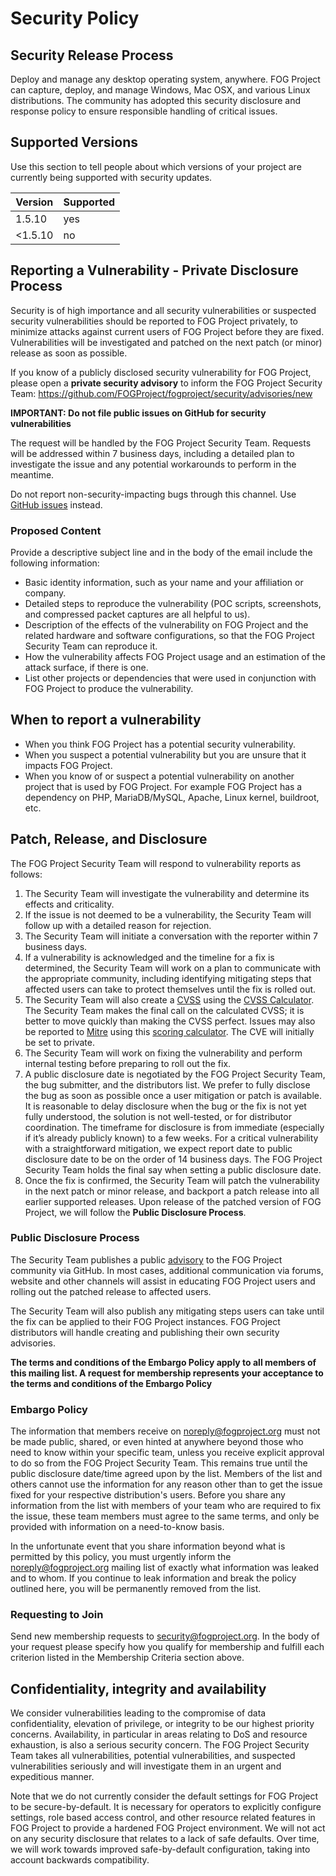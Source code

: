 # Security Policy

## Security Release Process
Deploy and manage any desktop operating system, anywhere. FOG Project can 
capture, deploy, and manage Windows, Mac OSX, and various Linux distributions. 
The community has adopted this security disclosure and response policy to 
ensure responsible handling of critical issues.

## Supported Versions

Use this section to tell people about which versions of your project are 
currently being supported with security updates.

| Version  | Supported  |
| -------- | ---------- |
| 1.5.10   | yes        |
| <1.5.10  | no         |

## Reporting a Vulnerability - Private Disclosure Process
Security is of high importance and all security vulnerabilities or suspected 
security vulnerabilities should be reported to FOG Project privately, to 
minimize attacks against current users of FOG Project before they are fixed. 
Vulnerabilities will be investigated and patched on the next patch (or minor) 
release as soon as possible.

If you know of a publicly disclosed security vulnerability for FOG Project, 
please open a **private security advisory** to inform the FOG Project Security
Team: https://github.com/FOGProject/fogproject/security/advisories/new
 
**IMPORTANT: Do not file public issues on GitHub for security 
vulnerabilities**

The request will be handled by the FOG Project Security Team. Requests will be 
addressed within 7 business days, including a detailed plan to investigate 
the issue and any potential workarounds to perform in the meantime.

Do not report non-security-impacting bugs through this channel. Use 
[GitHub issues](https://github.com/FOGProject/fogproject/issues/new/choose) 
instead.

### Proposed Content
Provide a descriptive subject line and in the body of the email include the 
following information:
* Basic identity information, such as your name and your affiliation or 
company.
* Detailed steps to reproduce the vulnerability  (POC scripts, screenshots, 
and compressed packet captures are all helpful to us).
* Description of the effects of the vulnerability on FOG Project and the 
related hardware and software configurations, so that the FOG Project 
Security Team can reproduce it.
* How the vulnerability affects FOG Project usage and an estimation of the 
attack surface, if there is one.
* List other projects or dependencies that were used in conjunction with 
FOG Project to produce the vulnerability.
 
## When to report a vulnerability
* When you think FOG Project has a potential security vulnerability.
* When you suspect a potential vulnerability but you are unsure that it 
impacts FOG Project.
* When you know of or suspect a potential vulnerability on another project 
that is used by FOG Project. For example FOG Project has a dependency on 
PHP, MariaDB/MySQL, Apache, Linux kernel, buildroot, etc.
  
## Patch, Release, and Disclosure
The FOG Project Security Team will respond to vulnerability reports as 
follows:
 
1.  The Security Team will investigate the vulnerability and determine 
its effects and criticality.
2.  If the issue is not deemed to be a vulnerability, the Security Team 
will follow up with a detailed reason for rejection.
3.  The Security Team will initiate a conversation with the reporter 
within 7 business days.
4.  If a vulnerability is acknowledged and the timeline for a fix is 
determined, the Security Team will work on a plan to communicate with the 
appropriate community, including identifying mitigating steps that 
affected users can take to protect themselves until the fix is rolled out.
5.  The Security Team will also create a 
[CVSS](https://www.first.org/cvss/specification-document) using the 
[CVSS Calculator](https://www.first.org/cvss/calculator/3.0). The Security 
Team makes the final call on the calculated CVSS; it is better to move 
quickly than making the CVSS perfect. Issues may also be reported to 
[Mitre](https://cve.mitre.org/) using this 
[scoring calculator](https://nvd.nist.gov/vuln-metrics/cvss/v3-calculator). 
The CVE will initially be set to private.
6.  The Security Team will work on fixing the vulnerability and perform 
internal testing before preparing to roll out the fix.
7.  A public disclosure date is negotiated by the FOG Project Security 
Team, the bug submitter, and the distributors list. We prefer to fully 
disclose the bug as soon as possible once a user mitigation or patch is 
available. It is reasonable to delay disclosure when the bug or the fix 
is not yet fully understood, the solution is not well-tested, or for 
distributor coordination. The timeframe for disclosure is from immediate 
(especially if it’s already publicly known) to a few weeks. For a 
critical vulnerability with a straightforward mitigation, we expect 
report date to public disclosure date to be on the order of 14 business 
days. The FOG Project Security Team holds the final say when setting a 
public disclosure date.
8.  Once the fix is confirmed, the Security Team will patch the 
vulnerability in the next patch or minor release, and backport a patch 
release into all earlier supported releases. Upon release of the patched 
version of FOG Project, we will follow the **Public Disclosure Process**.

### Public Disclosure Process
The Security Team publishes a public 
[advisory](https://github.com/FOGProject/fogproject/security/advisories) 
to the FOG Project community via GitHub. In most cases, additional 
communication via forums, website and other channels will assist in 
educating FOG Project users and rolling out the patched release to 
affected users. 

The Security Team will also publish any mitigating steps users can take 
until the fix can be applied to their FOG Project instances. FOG Project 
distributors will handle creating and publishing their own security 
advisories.
 
**The terms and conditions of the Embargo Policy apply to all members 
of this mailing list. A request for membership represents your 
acceptance to the terms and conditions of the Embargo Policy**

### Embargo Policy
The information that members receive on noreply@fogproject.org must not 
be made public, shared, or even hinted at anywhere beyond those who need 
to know within your specific team, unless you receive explicit approval 
to do so from the FOG Project Security Team. This remains true until the 
public disclosure date/time agreed upon by the list. Members of the list 
and others cannot use the information for any reason other than to get 
the issue fixed for your respective distribution's users.
Before you share any information from the list with members of your team 
who are required to fix the issue, these team members must agree to the 
same terms, and only be provided with information on a need-to-know basis.

In the unfortunate event that you share information beyond what is 
permitted by this policy, you must urgently inform the 
noreply@fogproject.org mailing list of exactly what information was leaked 
and to whom. If you continue to leak information and break the policy 
outlined here, you will be permanently removed from the list.
 
### Requesting to Join
Send new membership requests to security@fogproject.org.
In the body of your request please specify how you qualify for membership 
and fulfill each criterion listed in the Membership Criteria section above.

## Confidentiality, integrity and availability
We consider vulnerabilities leading to the compromise of data 
confidentiality, elevation of privilege, or integrity to be our highest 
priority concerns. Availability, in particular in areas relating to DoS 
and resource exhaustion, is also a serious security concern. The FOG 
Project Security Team takes all vulnerabilities, potential 
vulnerabilities, and suspected vulnerabilities seriously and will 
investigate them in an urgent and expeditious manner.

Note that we do not currently consider the default settings for FOG 
Project to be secure-by-default. It is necessary for operators to 
explicitly configure settings, role based access control, and other 
resource related features in FOG Project to provide a hardened FOG 
Project environment. We will not act on any security disclosure that 
relates to a lack of safe defaults. Over time, we will work towards 
improved safe-by-default configuration, taking into account backwards 
compatibility.
